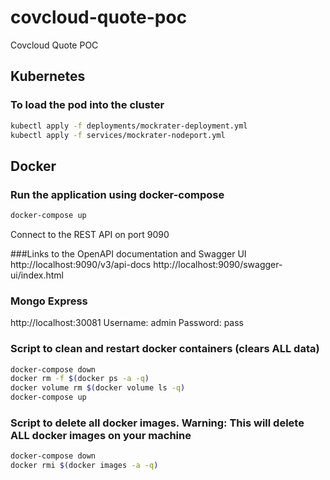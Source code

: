 # covcloud-quote-poc
Covcloud Quote POC


## Kubernetes

### To load the pod into the cluster
```bash
kubectl apply -f deployments/mockrater-deployment.yml
kubectl apply -f services/mockrater-nodeport.yml
```

## Docker

### Run the application using docker-compose
```bash
docker-compose up
```
Connect to the REST API on port 9090

###Links to the OpenAPI documentation and Swagger UI
http://localhost:9090/v3/api-docs
http://localhost:9090/swagger-ui/index.html


### Mongo Express
http://localhost:30081
Username: admin
Password: pass


### Script to clean and restart docker containers (clears ALL data)
```bash
docker-compose down
docker rm -f $(docker ps -a -q)
docker volume rm $(docker volume ls -q)
docker-compose up
```

### Script to delete all docker images.  Warning: This will delete ALL docker images on your machine
```bash
docker-compose down
docker rmi $(docker images -a -q)
```